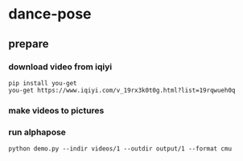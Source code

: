 # dance-pose

## prepare
### download video from iqiyi

```
pip install you-get
you-get https://www.iqiyi.com/v_19rx3k0t0g.html?list=19rqwueh0q
```

### make videos to pictures



### run alphapose

```
python demo.py --indir videos/1 --outdir output/1 --format cmu
```


